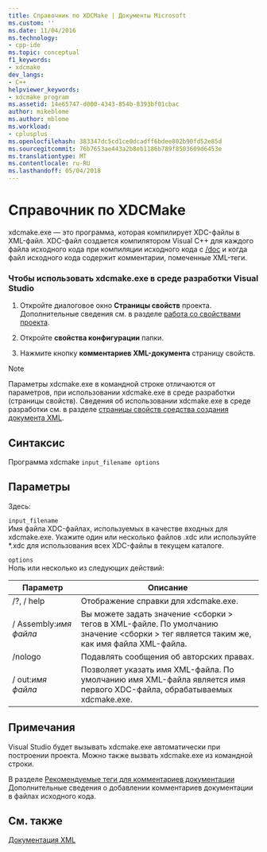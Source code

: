 ```yaml
---
title: Справочник по XDCMake | Документы Microsoft
ms.custom: ''
ms.date: 11/04/2016
ms.technology:
- cpp-ide
ms.topic: conceptual
f1_keywords:
- xdcmake
dev_langs:
- C++
helpviewer_keywords:
- xdcmake program
ms.assetid: 14e65747-d000-4343-854b-8393bf01cbac
author: mikeblome
ms.author: mblome
ms.workload:
- cplusplus
ms.openlocfilehash: 383347dc5cd1ce0dcadff6bdee802b90fd52e85d
ms.sourcegitcommit: 76b7653ae443a2b8eb1186b789f8503609d6453e
ms.translationtype: MT
ms.contentlocale: ru-RU
ms.lasthandoff: 05/04/2018
---
```

# <a name="xdcmake-reference"></a>Справочник по XDCMake
xdcmake.exe — это программа, которая компилирует XDC-файлы в XML-файл. XDC-файл создается компилятором Visual C++ для каждого файла исходного кода при компиляции исходного кода с [/doc](../build/reference/doc-process-documentation-comments-c-cpp.md) и когда файл исходного кода содержит комментарии, помеченные XML-теги.  
  
### <a name="to-use-xdcmakeexe-in-the-visual-studio-development-environment"></a>Чтобы использовать xdcmake.exe в среде разработки Visual Studio  
  
1.  Откройте диалоговое окно **Страницы свойств** проекта. Дополнительные сведения см. в разделе [работа со свойствами проекта](../ide/working-with-project-properties.md).  
  
2.  Откройте **свойства конфигурации** папки.  
  
3.  Нажмите кнопку **комментариев XML-документа** страницу свойств.  
  
> [!NOTE]
>  Параметры xdcmake.exe в командной строке отличаются от параметров, при использовании xdcmake.exe в среде разработки (страницы свойств). Сведения об использовании xdcmake.exe в среде разработки см. в разделе [страницы свойств средства создания документа XML](../ide/xml-document-generator-tool-property-pages.md).  
  
## <a name="syntax"></a>Синтаксис  
 Программа xdcmake `input_filename options`  
  
## <a name="parameters"></a>Параметры  
 Здесь:  
  
 `input_filename`  
 Имя файла XDC-файлах, используемых в качестве входных для xdcmake.exe. Укажите один или несколько файлов .xdc или используйте *.xdc для использования всех XDC-файлы в текущем каталоге.  
  
 `options`  
 Ноль или несколько из следующих действий:  
  
|Параметр|Описание|  
|------------|-----------------|  
|/?, / help|Отображение справки для xdcmake.exe.|  
|/ Assembly:*имя файла*|Вы можете задать значение \<сборки > тегов в XML-файле.  По умолчанию значение \<сборки > тег является таким же, как имя файла XML-файла.|  
|/nologo|Подавлять сообщения об авторских правах.|  
|/ out:*имя файла*|Позволяет указать имя XML-файла.  По умолчанию имя XML-файла является имя первого XDC-файла, обрабатываемых xdcmake.exe.|  
  
## <a name="remarks"></a>Примечания  
 Visual Studio будет вызывать xdcmake.exe автоматически при построении проекта. Можно также вызвать xdcmake.exe из командной строки.  
  
 В разделе [Рекомендуемые теги для комментариев документации](../ide/recommended-tags-for-documentation-comments-visual-cpp.md) Дополнительные сведения о добавлении комментариев документации в файлах исходного кода.  
  
## <a name="see-also"></a>См. также  
 [Документация XML](../ide/xml-documentation-visual-cpp.md)